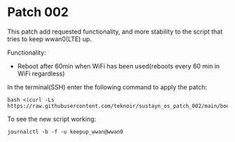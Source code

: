 # Patch 002
This patch add requested functionality, and more stability to the script that tries to keep wwan0(LTE) up.

Functionality:
 * Reboot after 60min when WiFi has been used(reboots every 60 min in WiFi regardless)

In the terminal(SSH) enter the following command to apply the patch:
```
bash <(curl -Ls https://raw.githubusercontent.com/teknoir/sustayn_os_patch_002/main/bootstrap.sh)
```

To see the new script working:
```
journalctl -b -f -u keepup_wwan@wwan0
```
